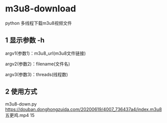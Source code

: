 # m3u8-download
python 多线程下载m3u8视频文件


## 1 显示参数    -h

argv1(参数1)：m3u8_url(m3u8文件链接)

argv2(参数2)：filename(文件名)

argv3(参数3)：threads(线程数)

## 2 使用方式
m3u8-down.py https://douban.donghongzuida.com/20200619/4007_736437a4/index.m3u8 五更鸡.mp4 15






